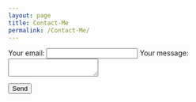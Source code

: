 ```yaml
---
layout: page
title: Contact-Me
permalink: /Contact-Me/
---
```

<!-- modify this form HTML and place wherever you want your form -->

<form
  action="https://formspree.io/f/mzbyzpqk"
  method="POST"
>
  <label>
    Your email:
    <input type="email" name="_replyto">
  </label>
  <label>
    Your message:
    <textarea name="message"></textarea>
  </label>

  <!-- your other form fields go here -->

  <button type="submit">Send</button>
</form>